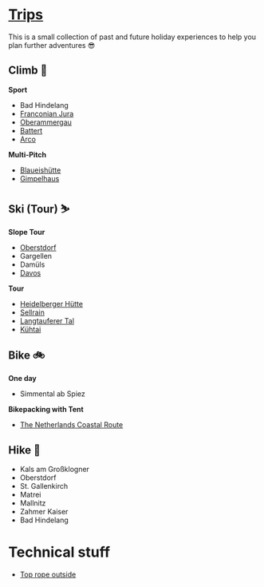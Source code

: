 # [Trips](https://github.com/mulchie/holidays)

This is a small collection of past and future holiday experiences to help you plan further adventures 😎

## Climb 🧗

**Sport**

- Bad Hindelang
- [Franconian Jura](trips/2024_05_01_frankenjura.md)
- [Oberammergau](trips/2024_06_20_oberammergau.md)
- [Battert](trips/battert.md)
- [Arco](trips/2024_09_28_arco.md)

**Multi-Pitch**

- [Blaueishütte](trips/2021_00_00_blaueishuette.md)
- [Gimpelhaus](trips/2024_06_23_gimpelhaus.md)

## Ski (Tour) ⛷

**Slope Tour**

- [Oberstdorf](trips/2022_2023_oberstdorf.md)
- Gargellen
- Damüls
- [Davos](trips/2023_12_17_davos.md)

**Tour**

- [Heidelberger Hütte](trips/2023_12_26_heidelberger_huette.md)
- [Sellrain](trips/2024_03_02_sellrain.md)
- [Langtauferer Tal](trips/2024_03_23_langtauferer_tal.md)
- [Kühtai](trips/2025_01_20_kuehtai.md)

## Bike 🚲

**One day**

- Simmental ab Spiez

**Bikepacking with Tent**

- [The Netherlands Coastal Route](trips/2025_08_11_netherlands_costal.md)

## Hike 🥾

- Kals am Großklogner
- Oberstdorf
- St. Gallenkirch
- Matrei
- Mallnitz
- Zahmer Kaiser
- Bad Hindelang

# Technical stuff

- [Top rope outside](technique/top_rope_outside.md)
